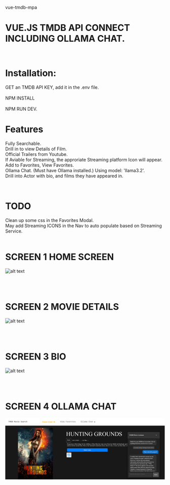 vue-tmdb-mpa
# VUE.JS TMDB API CONNECT INCLUDING OLLAMA CHAT.
<br>

# Installation:
GET an TMDB API KEY, add it in the .env file.<br><br>
NPM INSTALL<br><br>
NPM RUN DEV.<br>

# Features
Fully Searchable.<br>
Drill in to view Details of Film.<br>
Official Trailers from Youtube.<br>
If Aviable for Streaming, the approriate Streaming platform Icon will appear.<br>
Add to Favorites, View Favorites.<br>
Ollama Chat. (Must have Ollama installed.) Using model: 'llama3.2'.<br>
Drill into Actor with bio, and films they have appeared in.<br>

<br>

# TODO
Clean up some css in the Favorites Modal.<br>
May add Streaming ICONS in the Nav to auto populate based on Streaming Service.
<br><br>

# SCREEN 1 HOME SCREEN

![alt text](https://github.com/nytegoth1/vue-tmdb-mpa/blob/main/images/home.png?raw=true)

<br><br>

# SCREEN 2 MOVIE DETAILS

![alt text](https://github.com/nytegoth1/vue-tmdb-mpa/blob/main/images/details.png?raw=true)

<br><br>

# SCREEN 3 BIO

![alt text](https://github.com/nytegoth1/vue-tmdb-mpa/blob/main/images/bio.png?raw=true)

<br><br>

# SCREEN 4 OLLAMA CHAT

![alt text](https://github.com/nytegoth1/vue-tmdb-mpa/blob/main/images/chat.png?raw=true)
